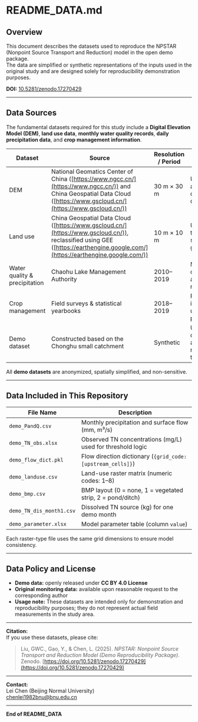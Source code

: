 # README_DATA.md

## Overview

This document describes the datasets used to reproduce the NPSTAR (Nonpoint Source Transport and Reduction) model in the open demo package.  
The data are simplified or synthetic representations of the inputs used in the original study and are designed solely for reproducibility demonstration purposes.

**DOI:** [10.5281/zenodo.17270429](https://doi.org/10.5281/zenodo.17270429)

---

## Data Sources

The fundamental datasets required for this study include a **Digital Elevation Model (DEM)**, **land use data**, **monthly water quality records**, **daily precipitation data**, and **crop management information**.

| Dataset | Source | Resolution / Period | Description |
|----------|---------|---------------------|-------------|
| DEM | National Geomatics Center of China ([https://www.ngcc.cn/](https://www.ngcc.cn/)) and China Geospatial Data Cloud ([https://www.gscloud.cn/](https://www.gscloud.cn/)) | 30 m × 30 m | Used for terrain and flow direction derivation |
| Land use | China Geospatial Data Cloud ([https://www.gscloud.cn/](https://www.gscloud.cn/)), reclassified using GEE ([https://earthengine.google.com/](https://earthengine.google.com/)) | 10 m × 10 m | Used for land-type dependent source generation |
| Water quality & precipitation | Chaohu Lake Management Authority | 2010–2019 | Monthly TN/TP concentrations and daily rainfall records |
| Crop management | Field surveys & statistical yearbooks | 2018–2019 | Fertilizer and irrigation data used in parameterization |
| Demo dataset | Constructed based on the Chonghu small catchment | Synthetic | Used for public demonstration and reproducibility testing |

All **demo datasets** are anonymized, spatially simplified, and non-sensitive.

---

## Data Included in This Repository

| File Name | Description |
|------------|-------------|
| `demo_PandQ.csv` | Monthly precipitation and surface flow (mm, m³/s) |
| `demo_TN_obs.xlsx` | Observed TN concentrations (mg/L) used for threshold logic |
| `demo_flow_dict.pkl` | Flow direction dictionary (`{grid_code: [upstream_cells]}`) |
| `demo_landuse.csv` | Land-use raster matrix (numeric codes: 1–8) |
| `demo_bmp.csv` | BMP layout (0 = none, 1 = vegetated strip, 2 = pond/ditch) |
| `demo_TN_dis_month1.csv` | Dissolved TN source (kg) for one demo month |
| `demo_parameter.xlsx` | Model parameter table (column `value`) |

Each raster-type file uses the same grid dimensions to ensure model consistency.

---

## Data Policy and License

- **Demo data:** openly released under **CC BY 4.0 License**  
- **Original monitoring data:** available upon reasonable request to the corresponding author  
- **Usage note:** These datasets are intended only for demonstration and reproducibility purposes; they do not represent actual field measurements in the study area.

---

**Citation:**  
If you use these datasets, please cite:  
> Liu, GWC., Gao, Y., & Chen, L. (2025). *NPSTAR: Nonpoint Source Transport and Reduction Model (Demo Reproducibility Package)*. Zenodo. [https://doi.org/10.5281/zenodo.17270429](https://doi.org/10.5281/zenodo.17270429)

---

**Contact:**  
Lei Chen (Beijing Normal University)  
chenlei1982bnu@bnu.edu.cn  

---

**End of README_DATA**
